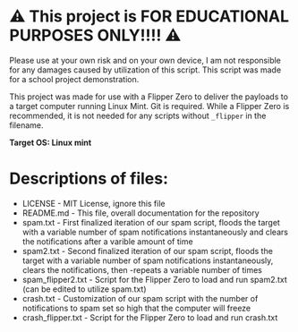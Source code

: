 # ⚠️ This project is FOR EDUCATIONAL PURPOSES ONLY!!!! ⚠️

Please use at your own risk and on your own device, I am not responsible for any damages caused by utilization of this script.
This script was made for a school project demonstration.

This project was made for use with a Flipper Zero to deliver the payloads to a target computer running Linux Mint. Git is required. While a Flipper Zero is recommended, it is not needed for any scripts without `_flipper` in the filename.

**Target OS: Linux mint**

# Descriptions of files:
- LICENSE - MIT License, ignore this file
- README.md - This file, overall documentation for the repository
- spam.txt - First finalized iteration of our spam script, floods the target with a variable number of spam notifications instantaneously and clears the notifications after a varible amount of time
- spam2.txt - Second finalized iteration of our spam script, floods the target with a variable number of spam notifications instantaneously, clears the notifications, then -repeats a variable number of times
- spam_flipper2.txt - Script for the Flipper Zero to load and run spam2.txt (can be edited to utilize spam.txt)
- crash.txt - Customization of our spam script with the number of notifications to spam set so high that the computer will freeze
- crash_flipper.txt - Script for the Flipper Zero to load and run crash.txt
